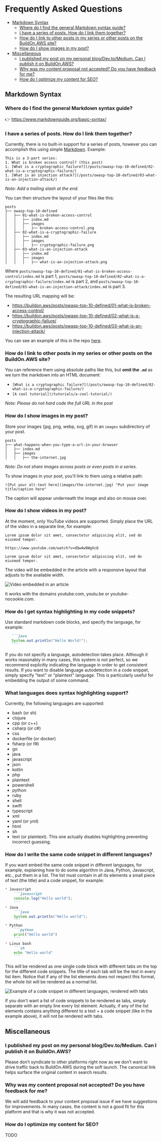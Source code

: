 # Frequently Asked Questions

* [Markdown Syntax](#markdown-syntax)
  * [Where do I find the general Markdown syntax guide?](#where-do-i-find-the-general-markdown-syntax-guide)
  * [I have a series of posts. How do I link them together?](#i-have-a-series-of-posts-how-do-i-link-them-together)
  * [How do I link to other posts in my series or other posts on the BuildOn.AWS site?](#how-do-i-link-to-other-posts-in-my-series-or-other-posts-on-the-buildonaws-site)
  * [How do I show images in my post?](#how-do-i-show-images-in-my-post)
* [Miscellaneous]()
  * [I published my post on my personal blog/Dev.to/Medium. Can I publish it on BuildOn.AWS?](#i-published-my-post-on-my-personal-blogdevtomedium-can-i-publish-it-on-buildonaws)
  * [Why was my content proposal not accepted? Do you have feedback for me?](#why-was-my-content-proposal-not-accepted-do-you-have-feedback-for-me)
  * [How do I optimize my content for SEO?](#how-do-i-optimize-my-content-for-seo)

## Markdown Syntax

### Where do I find the general Markdown syntax guide?

👉 https://www.markdownguide.org/basic-syntax/

### I have a series of posts. How do I link them together?

Currently, there is no built-in support for a series of posts, however you can accomplish this using simple [Markdown](https://www.markdownguide.org/basic-syntax/). Example:

```
This is a 3-part series:
1. What is broken access control? (this post)
1. [What is a cryptographic failure?](/posts/owasp-top-10-defined/02-what-is-a-cryptographic-failure/)
1. [What is an injection attack?](/posts/owasp-top-10-defined/03-what-is-an-injection-attack/)
```

_Note: Add a trailing slash at the end._

You can then structure the layout of your files like this:

```
posts
├── owasp-top-10-defined
│   ├── 01-what-is-broken-access-control
│   │   ├── index.md
│   │   ├── images
│   │   │   ├── broken-access-control.png
│   ├── 02-what-is-a-cryptographic-failure
│   │   ├── index.md
│   │   ├── images
│   │   │   ├── cryptographic-failure.png
│   ├── 03-what-is-an-injection-attack
│   │   ├── index.md
│   │   ├── images
│   │   │   ├── what-is-an-injection-attack.png
```

Where `posts/owasp-top-10-defined/01-what-is-broken-access-control/index.md` is part 1, `posts/owasp-top-10-defined/02-what-is-a-cryptographic-failure/index.md` is part 2, and `posts/owasp-top-10-defined/03-what-is-an-injection-attack/index.md` is part 3.

The resulting URL mapping will be:
- https://buildon.aws/posts/owasp-top-10-defined/01-what-is-broken-access-control/
- https://buildon.aws/posts/owasp-top-10-defined/02-what-is-a-cryptographic-failure/
- https://buildon.aws/posts/owasp-top-10-defined/03-what-is-an-injection-attack/

You can see an example of this in the repo [here](/posts/owasp-top-10-defined).

### How do I link to other posts in my series or other posts on the BuildOn.AWS site?

You can reference them using absolute paths like this, but **omit the `.md`** as we turn the markdown into an HTML document:

- `[What is a cryptographic failure?](/posts/owasp-top-10-defined/02-what-is-a-cryptographic-failure/)`
- `[A cool tutorial](/tutorials/a-cool-tutorial/)`

_Note: Please do not hard code the full URL in the post_

### How do I show images in my post?

Store your images (jpg, png, webp, svg, gif) in an `images` subdirectory of your post.

```
posts
├── what-happens-when-you-type-a-url-in-your-browser
│   ├── index.md
│   ├── images
│   │   ├── the-internet.jpg
```

_Note: Do not share images across posts or even posts in a series._

To show images in your post, you'll link to them using a relative path:

`![Put your alt-text here](images/the-internet.jpg) "Put your image title/caption here"`

The caption will appear underneath the image and also on mouse over.

### How do I show videos in my post?

At the moment, only YouTube videos are supported. Simply place the URL of the video in a separate line, for example:

```
Lorem ipsum dolor sit amet, consectetur adipiscing elit, sed do eiusmod tempor. 

https://www.youtube.com/watch?v=dQw4w9WgXcQ

Lorem ipsum dolor sit amet, consectetur adipiscing elit, sed do eiusmod tempor.
```
The video will be embedded in the article with a responsive layout that adjusts to the available width.

![Video embedded in an article](embedded-video.webp "Video embedded in an article")

It works with the domains youtube.com, youtu.be or youtube-nocookie.com.

### How do I get syntax highlighting in my code snippets?

Use standard markdown code blocks, and specify the language, for example:

````markdown
   ```java
   System.out.println("Hello World!");
   ```
````

If you do not specify a language, autodetection takes place. Although it works reasonably in many cases, this system is not perfect, so we recommend explicitly indicating the language in order to get consistent results. If you want to disable language autodetection in a code snippet, simply specify "text" or "plaintext" language. This is particularly useful for embedding the output of some command.

### What languages does syntax highlighting support?

Currently, the following languages are supported:

* bash (or sh)
* clojure
* cpp (or c++)
* csharp (or c#)
* css
* dockerfile (or docker)
* fsharp (or f#)
* go
* java
* javascript
* json
* kotlin
* php
* plaintext
* powershell
* python
* ruby
* shell
* swift
* typescript
* xml
* yaml (or yml)
* html
* sh
* text (or plaintext). This one actually disables highlighting preventing incorrect guessing.

### How do I write the same code snippet in different languages?

If you want embed the same code snippet in different languages, for example, explaining how to do some algorithm in Java, Python, Javascript, etc., put them in a list. The list must contain in all its elements a small piece of text (the title) and a code snippet, for example:

````markdown 
* Javascript
    ```javascript
    console.log("Hello world");
    ```
* Java
    ```java
    System.out.println("Hello world");
    ```
* Python
    ```python
    print("Hello world")
    ```
* Linux bash
    ```sh
    echo "Hello world"
    ```
````

This will be rendered as one single code block with different tabs on the top for the different code snippets. The title of each tab will be the text in every list item. Notice that if any of the list elements does not respect this format, the whole list will be rendered as a normal list.

![Example of a code snippet in different languages, rendered with tabs](code-snippet-tabs.webp "Example of a code snippet in different languages, rendered with tabs")

If you don't want a list of code snippets to be rendered as tabs, simply separate with an empty line every list element. Actually, if any of the list elements contains anything different to a text + a code snippet (like in the example above), it will not be rendered with tabs. 

## Miscellaneous

### I published my post on my personal blog/Dev.to/Medium. Can I publish it on BuildOn.AWS?

Please don’t syndicate to other platforms right now as we don’t want to drive traffic back to BuildOn.AWS during the soft launch. The canonical link helps surface the original content in search results.

### Why was my content proposal not accepted? Do you have feedback for me?

We will add feedback to your content proposal issue if we have suggestions for improvements. In many cases, the content is not a good fit for this platform and that is why it was not accepted.

### How do I optimize my content for SEO?

TODO
